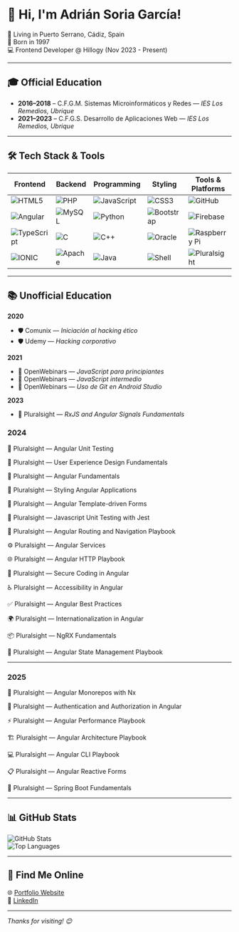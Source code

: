 # 👋 Hi, I'm Adrián Soria García!

📍 Living in Puerto Serrano, Cádiz, Spain  
🎂 Born in 1997  
💻 Frontend Developer @ Hillogy (Nov 2023 - Present)

---

## 🎓 Official Education

- **2016–2018** – C.F.G.M. Sistemas Microinformáticos y Redes — *IES Los Remedios, Ubrique*  
- **2021–2023** – C.F.G.S. Desarrollo de Aplicaciones Web — *IES Los Remedios, Ubrique*

---

## 🛠️ Tech Stack & Tools

| Frontend | Backend | Programming | Styling | Tools & Platforms |
| -------- | ------- | ----------- | ------- | ----------------- |
| ![HTML5](https://img.shields.io/badge/html5-%23E34F26.svg?logo=html5&logoColor=white) | ![PHP](https://img.shields.io/badge/php-%23777BB4.svg?logo=php&logoColor=white) | ![JavaScript](https://img.shields.io/badge/javascript-%23323330.svg?logo=javascript) | ![CSS3](https://img.shields.io/badge/css3-%231572B6.svg?logo=css3&logoColor=white) | ![GitHub](https://img.shields.io/badge/github-%23121011.svg?logo=github) |
| ![Angular](https://img.shields.io/badge/angular-%23DD0031.svg?logo=angular&logoColor=white) | ![MySQL](https://img.shields.io/badge/mysql-%2300000f.svg?logo=mysql&logoColor=white) | ![Python](https://img.shields.io/badge/python-%2314354C.svg?logo=python&logoColor=white) | ![Bootstrap](https://img.shields.io/badge/bootstrap-%23563D7C.svg?logo=bootstrap&logoColor=white) | ![Firebase](https://img.shields.io/badge/firebase-%23039BE5.svg?logo=firebase) |
| ![TypeScript](https://img.shields.io/badge/-typescript-blue?logo=typescript&logoColor=white) | ![C](https://img.shields.io/badge/c-%2300599C.svg?logo=c&logoColor=white) | ![C++](https://img.shields.io/badge/c++-%2300599C.svg?logo=c%2B%2B&logoColor=white) | ![Oracle](https://img.shields.io/badge/oracle-%23F00000.svg?logo=oracle&logoColor=white) | ![Raspberry Pi](https://img.shields.io/badge/-Raspberry%20Pi-C51A4A?logo=raspberry-pi) |
| ![IONIC](https://img.shields.io/badge/ionic-eeeeee?logo=ionic&logoColor=black) | ![Apache](https://img.shields.io/badge/apache-%23D42029.svg?logo=apache&logoColor=white) | ![Java](https://img.shields.io/badge/java-%23ED8B00.svg?logo=java&logoColor=white) | ![Shell](https://img.shields.io/badge/c%23-%23239120.svg?logo=c-sharp&logoColor=white) | ![Pluralsight](https://img.shields.io/badge/-Pluralsight-EE3057?logo=pluralsight&logoColor=white) |

---

## 📚 Unofficial Education

**2020**  
- 🛡️ Comunix — *Iniciación al hacking ético*  
- 🛡️ Udemy — *Hacking corporativo*

**2021**  
- 🧠 OpenWebinars — *JavaScript para principiantes*  
- 🧠 OpenWebinars — *JavaScript intermedio*  
- 🧠 OpenWebinars — *Uso de Git en Android Studio*

**2023**  
- 🎯 Pluralsight — *RxJS and Angular Signals Fundamentals*

### **2024**

🧪 Pluralsight — Angular Unit Testing

🎨 Pluralsight — User Experience Design Fundamentals

🚀 Pluralsight — Angular Fundamentals

🎨 Pluralsight — Styling Angular Applications

🧩 Pluralsight — Angular Template-driven Forms

🧪 Pluralsight — Javascript Unit Testing with Jest

🧭 Pluralsight — Angular Routing and Navigation Playbook

⚙️ Pluralsight — Angular Services

🌐 Pluralsight — Angular HTTP Playbook

🔐 Pluralsight — Secure Coding in Angular

♿ Pluralsight — Accessibility in Angular

✅ Pluralsight — Angular Best Practices

🌍 Pluralsight — Internationalization in Angular

📦 Pluralsight — NgRX Fundamentals

🧠 Pluralsight — Angular State Management Playbook

---

### **2025**

🧰 Pluralsight — Angular Monorepos with Nx

🔐 Pluralsight — Authentication and Authorization in Angular

⚡ Pluralsight — Angular Performance Playbook

🏗️ Pluralsight — Angular Architecture Playbook

💻 Pluralsight — Angular CLI Playbook

📋 Pluralsight — Angular Reactive Forms

🌱 Pluralsight — Spring Boot Fundamentals

---

## 📊 GitHub Stats

![GitHub Stats](https://github-readme-stats.vercel.app/api?username=adriansoriagarcia&show_icons=true&theme=default)  
![Top Languages](https://github-readme-stats.vercel.app/api/top-langs/?username=adriansoriagarcia&layout=compact)

---

## 🔗 Find Me Online

🌐 [Portfolio Website](https://portfolio-adriansg.netlify.app)  
💼 [LinkedIn](https://www.linkedin.com/in/adrián-soria-garcía-11a37a229)

---

_Thanks for visiting! 😊_
